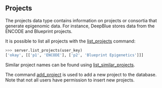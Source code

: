 ## Projects

The projects data type contains information on projects or consortia that generate epigenomic data. For instance,
DeepBlue stores data from the ENCODE and Blueprint projects.

It is possible to list all projects with the [list_projects](http://deepblue.mpi-inf.mpg.de/api.html#api-list_projects) command:
```python
>>> server.list_projects(user_key)
['okay', [['p1', 'ENCODE'], ['p2', 'Blueprint Epigenetics']]]
```

Similar project names can be found using [list_similar_projects](http://deepblue.mpi-inf.mpg.de/api.html#api-list_similar_projects).

The command [add_project](http://deepblue.mpi-inf.mpg.de/api.html#api-add_project) is used to add a new project to the database.
Note that not all users have permission to insert new projects.
